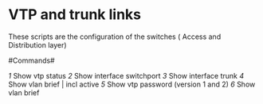 # **VTP and trunk links** #

These scripts are the configuration of the switches ( Access and Distribution layer)

#Commands#

  *1* Show vtp status
  *2* Show interface <int> switchport
  *3* Show interface trunk
  *4* Show vlan brief | incl active
  *5* Show vtp password (version 1 and 2)
  *6* Show vlan brief
